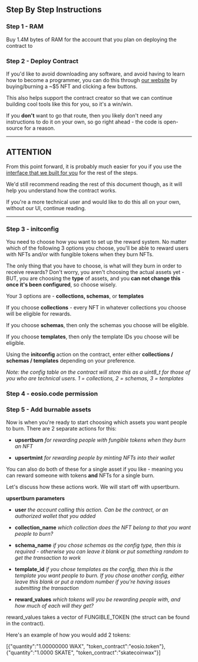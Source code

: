 ## Step By Step Instructions

### Step 1 - RAM

Buy 1.4M bytes of RAM for the account that you plan on deploying the contract to

### Step 2 - Deploy Contract

If you'd like to avoid downloading any software, and avoid having to learn how to become a programmer, you can do this through [our website](https://waxdao.io) by buying/burning a ~$5 NFT and clicking a few buttons.

This also helps support the contract creator so that we can continue building cool tools like this for you, so it's a win/win.

If you **don't** want to go that route, then you likely don't need any instructions to do it on your own, so go right ahead - the code is open-source for a reason.

---

## ATTENTION

From this point forward, it is probably much easier for you if you use the [interface that we built for you](https://waxdao.io/backed-nfts) for the rest of the steps.

We'd still recommend reading the rest of this document though, as it will help you understand how the contract works.

If you're a more technical user and would like to do this all on your own, without our UI, continue reading.

---

### Step 3 - initconfig

You need to choose how you want to set up the reward system. No matter which of the following 3 options you choose, you'll be able to reward users with NFTs and/or with fungible tokens when they burn NFTs.

The only thing that you have to choose, is what will they burn in order to receive rewards? Don't worry, you aren't choosing the actual assets yet - BUT, you are choosing the **type** of assets, and you **can not change this once it's been configured**, so choose wisely.

Your 3 options are - **collections, schemas**, or **templates**

If you choose **collections** - every NFT in whatever collections you choose will be eligible for rewards.

If you choose **schemas**, then only the schemas you choose will be eligible.

If you choose **templates**, then only the template IDs you choose will be eligible.

Using the **initconfig** action on the contract, enter either **collections / schemas / templates** depending on your preference.

*Note: the config table on the contract will store this as a uint8_t for those of you who are technical users. 1 = collections, 2 = schemas, 3 = templates*

### Step 4 - eosio.code permission


### Step 5 - Add burnable assets

Now is when you're ready to start choosing which assets you want people to burn. There are 2 separate actions for this:

- **upsertburn** *for rewarding people with fungible tokens when they burn an NFT*

- **upsertmint** *for rewarding people by minting NFTs into their wallet*

You can also do both of these for a single asset if you like - meaning you can reward someone with tokens **and** NFTs for a single burn.

Let's discuss how these actions work. We will start off with upsertburn.

**upsertburn parameters**

- **user** *the account calling this action. Can be the contract, or an authorized wallet that you added*

- **collection_name** *which collection does the NFT belong to that you want people to burn?*

- **schema_name** *if you chose schemas as the config type, then this is required - otherwise you can leave it blank or put something random to get the transaction to work*

- **template_id** *if you chose templates as the config, then this is the template you want people to burn. If you chose another config, either leave this blank or put a random number if you're having issues submitting the transaction*

- **reward_values** *which tokens will you be rewarding people with, and how much of each will they get?*

reward_values takes a vector of FUNGIBLE_TOKEN (the struct can be found in the contract).

Here's an example of how you would add 2 tokens:

[{"quantity":"1.00000000 WAX", "token_contract":"eosio.token"}, {"quantity":"1.0000 SKATE", "token_contract":"skatecoinwax"}]